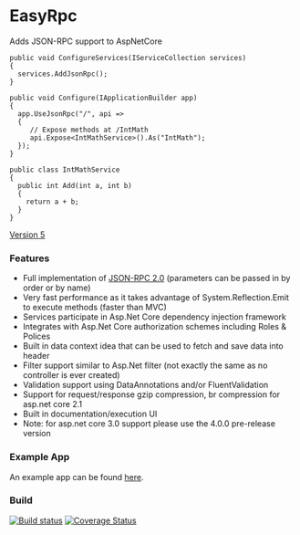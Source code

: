 # EasyRpc
Adds JSON-RPC support to AspNetCore

```
public void ConfigureServices(IServiceCollection services)
{
  services.AddJsonRpc();
}

public void Configure(IApplicationBuilder app)
{
  app.UseJsonRpc("/", api =>
  {
     // Expose methods at /IntMath
     api.Expose<IntMathService>().As("IntMath");
  });
}

public class IntMathService
{
  public int Add(int a, int b)
  {
    return a + b;
  }
}
```

[Version 5](https://github.com/ipjohnson/EasyRpc/tree/vNext)

### Features

* Full implementation of [JSON-RPC 2.0](http://www.jsonrpc.org/specification) (parameters can be passed in by order or by name)
* Very fast performance as it takes advantage of System.Reflection.Emit to execute methods (faster than MVC)
* Services participate in Asp.Net Core dependency injection framework
* Integrates with Asp.Net Core authorization schemes including Roles & Polices
* Built in data context idea that can be used to fetch and save data into header
* Filter support similar to Asp.Net filter (not exactly the same as no controller is ever created)
* Validation support using DataAnnotations and/or FluentValidation
* Support for request/response gzip compression, br compression for asp.net core 2.1
* Built in documentation/execution UI
* Note: for asp.net core 3.0 support please use the 4.0.0 pre-release version

### Example App
An example app can be found [here](https://github.com/ipjohnson/EasyRpc.AspNetCore.Sample).

### Build
[![Build status](https://ci.appveyor.com/api/projects/status/1sflvdvnetodybab?svg=true)](https://ci.appveyor.com/project/ipjohnson/easyrpc) [![Coverage Status](https://coveralls.io/repos/github/ipjohnson/EasyRpc/badge.svg?branch=master)](https://coveralls.io/github/ipjohnson/EasyRpc?branch=master)


